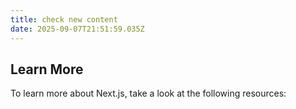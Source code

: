 ```yaml
---
title: check new content
date: 2025-09-07T21:51:59.035Z
---
```



## Learn More

To learn more about Next.js, take a look at the following resources: